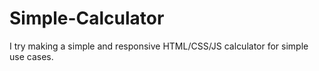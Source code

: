 # Simple-Calculator
I try making a simple and responsive HTML/CSS/JS calculator for simple use cases.
